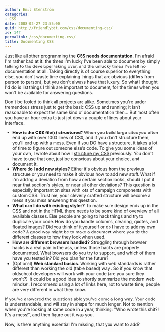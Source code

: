 ```yaml
---
author: Emil Stenström
categories:
- CSS
date: 2008-02-27 23:55:00
guid: http://friendlybit.com/css/documenting-css/
id: 147
permalink: /css/documenting-css/
title: Documenting CSS
---
```


Just like all other programming the **CSS needs documentation**. I'm afraid I'm rather bad at it: the times I'm lucky I've been able to document by simply talking to the developer taking over, and the unlucky times I've left no documentation at all. Talking directly is of course superior to everything else, you don't waste time explaining things that are obvious (differs from person to person), but you don't always have that luxury. So what I thought I'd do is list things I think are important to document, for the times when you won't be available for answering questions.

Don't be fooled to think all projects are alike. Sometimes you're under tremendous stress just to get the basic CSS up and running; it isn't reasonable to expect the same kind of documentation then… But most often you have an hour extra to just jot down a couple of lines about your interface.

  * **How is the CSS file(s) structured?** When you build large sites you often end up with over 1000 lines of CSS, and if you don't structure them, you'll end up with a mess. Even if you DO have a structure, it takes a lot of time to figure out someone else's code. To give you some ideas of your own, I wrote about how I [structure my CSS](/css/how-to-structure-large-css-files/) previously. You don't have to use that one, just be conscious about your choice, and document it.
  * **Where do I add new styles?** Either it's obvious from the previous structure or you need to make it obvious how to add new stuff. What if I'm adding a deviation from how a certain section looks, should I put it near that section's styles, or near all other deviations? This question is especially important on sites with lots of campaign components with custom CSS. Trust me, your cleverly crafted structure will become a mess if you miss answering this question.
  * **What can I do with existing styles?** To make sure design ends up in the CSS and not in the HTML there needs to be some kind of overview of all available classes. Else people are going to hack things and try to duplicate your code. How do you handle columns, clearing, quotes, and floated images? Did you think of it yourself or do I have to add my own code? A good way might be to make a document where you tie the different classes to how they look when used.
  * **How are different browsers handled?** Struggling through browser hacks is a real pain in the ass, unless those hacks are properly documented. What browsers do you try to support, and which of them have you tested in? Did you plan for the future?
  * (Optional) **Web standard basics**. Working with web standards is rather different than working the old (table based) way . So if you know that oldschool developers will work with your code (are you sure they won't?), it could be a good idea to shortly summarize the modern web mindset. I recommend using a lot of links here, not to waste time; people are very different in what they know.

If you've answered the questions able you've come a long way. Your code is understandable, and will stay in shape for much longer. Not to mention when you're looking at some code in a year, thinking: "Who wrote this shit?! It's a mess!", and then figure out it was you.

Now, is there anything essential I'm missing, that you want to add?

